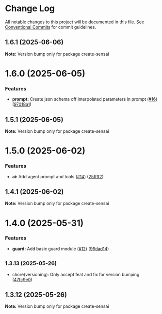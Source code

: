 # Change Log

All notable changes to this project will be documented in this file.
See [Conventional Commits](https://conventionalcommits.org) for commit guidelines.

## 1.6.1 (2025-06-06)

**Note:** Version bump only for package create-sensai

# 1.6.0 (2025-06-05)

### Features

- **prompt:** Create json schema off interpolated parameters in prompt ([#16](https://github.com/sensaihq/sensai/issues/16)) ([97018a1](https://github.com/sensaihq/sensai/commit/97018a1b9d38cf448f127855dbbdd1888b1ad8ee))

## 1.5.1 (2025-06-05)

**Note:** Version bump only for package create-sensai

# 1.5.0 (2025-06-02)

### Features

- **ai:** Add agent prompt and tools ([#14](https://github.com/sensaihq/sensai/issues/14)) ([25ffff2](https://github.com/sensaihq/sensai/commit/25ffff20fa29a82ab68d26118c86c39f1d8ff492))

## 1.4.1 (2025-06-02)

**Note:** Version bump only for package create-sensai

# 1.4.0 (2025-05-31)

### Features

- **guard:** Add basic guard module ([#12](https://github.com/sensaihq/sensai/issues/12)) ([99dad14](https://github.com/sensaihq/sensai/commit/99dad14a5242497be36c73e185e47a304c5ab2f5))

## <small>1.3.13 (2025-05-26)</small>

- chore(versioning): Only accept feat and fix for version bumping ([47fc9e0](https://github.com/sensaihq/sensai/commit/47fc9e0))

## 1.3.12 (2025-05-26)

**Note:** Version bump only for package create-sensai
